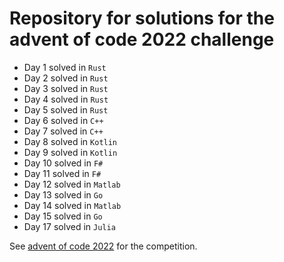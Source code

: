 # Repository for solutions for the advent of code 2022 challenge

- Day 1 solved in `Rust`
- Day 2 solved in `Rust`
- Day 3 solved in `Rust`
- Day 4 solved in `Rust`
- Day 5 solved in `Rust`
- Day 6 solved in `C++`
- Day 7 solved in `C++`
- Day 8 solved in `Kotlin`
- Day 9 solved in `Kotlin`
- Day 10 solved in `F#`
- Day 11 solved in `F#`
- Day 12 solved in `Matlab`
- Day 13 solved in `Go`
- Day 14 solved in `Matlab`
- Day 15 solved in `Go`
- Day 17 solved in `Julia`

See [advent of code 2022](https://adventofcode.com/2022) for the competition.
